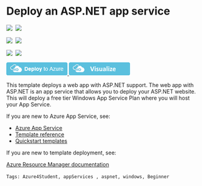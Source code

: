 # Deploy an ASP.NET app service

<IMG SRC="https://azurequickstartsservice.blob.core.windows.net/badges/101-webapp-windows-ASPNET/PublicLastTestDate.svg" />&nbsp;
<IMG SRC="https://azurequickstartsservice.blob.core.windows.net/badges/101-webapp-with-aspnet/PublicDeployment.svg" />&nbsp;

<IMG SRC="https://azurequickstartsservice.blob.core.windows.net/badges/101-webapp-windows-ASPNET/FairfaxLastTestDate.svg" />&nbsp;
<IMG SRC="https://azurequickstartsservice.blob.core.windows.net/badges/101-webapp-windows-ASPNET/FairfaxDeployment.svg" />&nbsp;

<IMG SRC="https://azurequickstartsservice.blob.core.windows.net/badges/101-webapp-windows-ASPNET/BestPracticeResult.svg" />&nbsp;
<IMG SRC="https://azurequickstartsservice.blob.core.windows.net/badges/101-webapp-windows-ASPNET/CredScanResult.svg" />&nbsp;

<a href="https://portal.azure.com/#create/Microsoft.Template/uri/https%3A%2F%2Fraw.githubusercontent.com%2FAzure%2Fazure-quickstart-templates%2Fmaster%2F101-webapp-windows-ASPNET%2Fazuredeploy.json" target="_blank">
    <img src="https://raw.githubusercontent.com/Azure/azure-quickstart-templates/master/1-CONTRIBUTION-GUIDE/images/deploytoazure.png"/>
</a>
<a href="http://armviz.io/#/?load=https%3A%2F%2Fraw.githubusercontent.com%2FAzure%2Fazure-quickstart-templates%2Fmaster%2F101-webapp-windows-ASPNET%2Fazuredeploy.json" target="_blank">
    <img src="https://raw.githubusercontent.com/Azure/azure-quickstart-templates/master/1-CONTRIBUTION-GUIDE/images/visualizebutton.png"/>
</a>

This template deploys a web app with ASP.NET support. The web app with ASP.NET is an app service that allows you to deploy your ASP.NET website. This will deploy a free tier Windows App Service Plan where you will host your App Service.

If you are new to Azure App Service, see:

- [Azure App Service](https://azure.microsoft.com/en-us/services/app-service/web/)
- [Template reference](https://docs.microsoft.com/es-es/azure/templates/microsoft.web/allversions)
- [Quickstart templates](https://azure.microsoft.com/es-es/resources/templates/?resourceType=Microsoft.Compute&pageNumber=1&sort=Popular&term=web+apps)

If you are new to template deployment, see:

[Azure Resource Manager documentation](https://docs.microsoft.com/azure/azure-resource-manager/)

`Tags: Azure4Student, appServices , aspnet, windows, Beginner`
